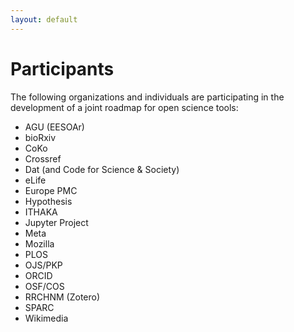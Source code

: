```yaml
---
layout: default
---
```


# Participants
The following organizations and individuals are participating in the development of a joint roadmap for open science tools:
* AGU (EESOAr)
* bioRxiv
* CoKo
* Crossref
* Dat (and Code for Science & Society)
* eLife
* Europe PMC
* Hypothesis
* ITHAKA
* Jupyter Project
* Meta
* Mozilla
* PLOS
* OJS/PKP
* ORCID
* OSF/COS
* RRCHNM (Zotero)
* SPARC
* Wikimedia
